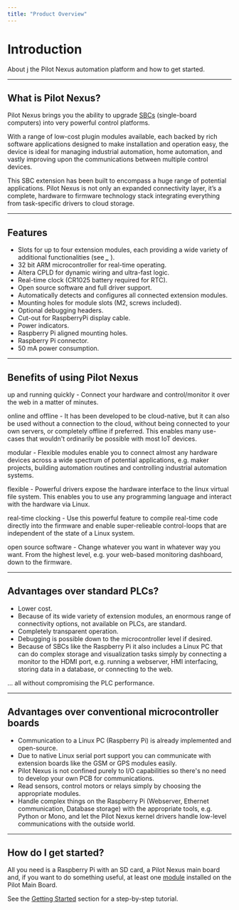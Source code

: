 ```yaml
---
title: "Product Overview"
---
```


# Introduction

<p class="sub1">
About j the Pilot Nexus automation platform and how to get started.</p>

---

## What is Pilot Nexus?


Pilot Nexus brings you the ability to upgrade [SBCs](https://en.wikipedia.org/wiki/Single-board_computer) (single-board computers) into very powerful control platforms.

With a range of low-cost plugin modules available, each backed by rich software applications designed to make installation and operation easy, the device is ideal for managing industrial automation, home automation, and vastly improving upon the communications between multiple control devices.

This SBC extension has been built to encompass a huge range of potential applications. Pilot Nexus is not only an expanded connectivity layer, it’s a complete, hardware to firmware technology stack integrating everything from task-specific drivers to cloud storage.

---

## Features


* Slots for up to four extension modules, each providing a wide variety of additional functionalities \(see _**\_**_ \).
* 32 bit ARM microcontroller for real-time operating.
* Altera CPLD for dynamic wiring and ultra-fast logic.
* Real-time clock \(CR1025 battery required for RTC\).
* Open source software and full driver support.
* Automatically detects and configures all connected extension modules.
* Mounting holes for module slots \(M2, screws included\).
* Optional debugging headers.
* Cut-out for RaspberryPi display cable.
* Power indicators.
* Raspberry Pi aligned mounting holes.
* Raspberry Pi connector.
* 50 mA power consumption.

---

## Benefits of using Pilot Nexus


<span class="emphasize">up and running quickly</span> - Connect your hardware and control/monitor it over the web in a  matter of minutes.

<span class="emphasize">online and offline</span> - It has been developed to be cloud-native, but it can also be used without a connection to the cloud, without being connected to your own servers, or completely offline if preferred. This enables many use-cases that wouldn't ordinarily be possible with most IoT devices.

<span class="emphasize">modular</span> - Flexible modules enable you to connect almost any hardware devices across a wide spectrum of potential applications, e.g. maker projects, building automation routines and controlling industrial automation systems.

<span class="emphasize">flexible</span> - Powerful drivers expose the hardware interface to the linux virtual file system. This enables you to use any programming language and interact with the hardware via Linux. 

<span class="emphasize">real-time clocking</span> - Use this powerful feature to compile real-time code directly into the firmware and enable super-relieable control-loops that are independent of the state of a Linux system.

<span class="emphasize">open source software</span> - Change whatever you want in whatever way you want. From the highest level, e.g. your web-based monitoring dashboard, down to the firmware.

---

## Advantages over standard PLCs?


- Lower cost.
- Because of its wide variety of extension modules, an enormous range of connectivity options, not available on PLCs, are standard.
- Completely transparent operation.
- Debugging is possible down to the microcontroller level if desired.
- Because of SBCs like the Raspberry Pi it also includes a Linux PC that can do complex storage and visualization tasks simply by connecting a monitor to the HDMI port, e.g. running a webserver, HMI interfacing, storing data in a database, or connecting to the web.

... all without compromising the PLC performance.

---

## Advantages over conventional microcontroller boards


- Communication to a Linux PC (Raspberry Pi) is already implemented and open-source.
- Due to native Linux serial port support you can communicate with extension boards like the GSM or GPS modules easily.
- Pilot Nexus is not confined purely to I/O capabilities so there's no need to develop your own PCB for communications. 
- Read sensors, control motors or relays simply by choosing the appropriate modules.
- Handle complex things on the Raspberry Pi (Webserver, Ethernet communication, Database storage) with the appropriate tools, e.g. Python or Mono, and let the Pilot Nexus kernel drivers handle low-level communications with the outside world.

---

## How do I get started?


All you need is a Raspberry Pi with an SD card, a Pilot Nexus main board and, if you want to do something useful, at least one [module](docs/Hardware/modules/module_overview.md) installed on the Pilot Main Board.

See the [Getting Started](/docs/getting-started/README.md) section for a step-by-step tutorial.
